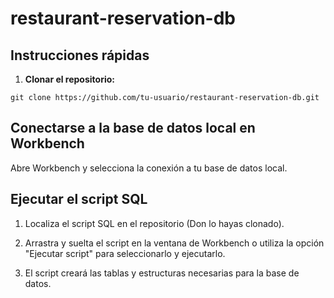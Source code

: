 # restaurant-reservation-db

## Instrucciones rápidas

1. **Clonar el repositorio:**

```
git clone https://github.com/tu-usuario/restaurant-reservation-db.git
```

## Conectarse a la base de datos local en Workbench

Abre Workbench y selecciona la conexión a tu base de datos local.

## Ejecutar el script SQL

1. Localiza el script SQL en el repositorio (Don lo hayas clonado).

2. Arrastra y suelta el script en la ventana de Workbench o utiliza la opción "Ejecutar script" para seleccionarlo y ejecutarlo.

3. El script creará las tablas y estructuras necesarias para la base de datos.
